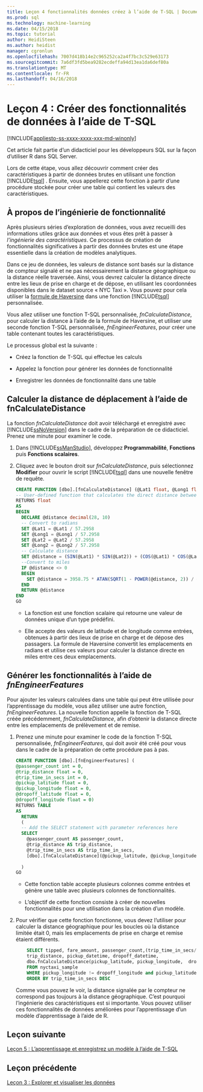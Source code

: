 ```yaml
---
title: Leçon 4 fonctionnalités données créez à l’aide de T-SQL | Documents Microsoft
ms.prod: sql
ms.technology: machine-learning
ms.date: 04/15/2018
ms.topic: tutorial
author: HeidiSteen
ms.author: heidist
manager: cgronlun
ms.openlocfilehash: 7007d418b14e2c965252ca2a4f7bc3c529e63173
ms.sourcegitcommit: 7a6df3fd5bea9282ecdeffa94d13ea1da6def80a
ms.translationtype: MT
ms.contentlocale: fr-FR
ms.lasthandoff: 04/16/2018
---
```

# <a name="lesson-4-create-data-features-using-t-sql"></a>Leçon 4 : Créer des fonctionnalités de données à l’aide de T-SQL
[!INCLUDE[appliesto-ss-xxxx-xxxx-xxx-md-winonly](../../includes/appliesto-ss-xxxx-xxxx-xxx-md-winonly.md)]

Cet article fait partie d’un didacticiel pour les développeurs SQL sur la façon d’utiliser R dans SQL Server.

Lors de cette étape, vous allez découvrir comment créer des caractéristiques à partir de données brutes en utilisant une fonction [!INCLUDE[tsql](../../includes/tsql-md.md)] . Ensuite, vous appellerez cette fonction à partir d’une procédure stockée pour créer une table qui contient les valeurs des caractéristiques.

## <a name="about-feature-engineering"></a>À propos de l’ingénierie de fonctionnalité

Après plusieurs séries d’exploration de données, vous avez recueilli des informations utiles grâce aux données et vous êtes prêt à passer à *l’ingénierie des caractéristiques*. Ce processus de création de fonctionnalités significatives à partir des données brutes est une étape essentielle dans la création de modèles analytiques.

Dans ce jeu de données, les valeurs de distance sont basés sur la distance de compteur signalé et ne pas nécessairement la distance géographique ou la distance réelle traversée. Ainsi, vous devrez calculer la distance directe entre les lieux de prise en charge et de dépose, en utilisant les coordonnées disponibles dans le dataset source « NYC Taxi ». Vous pouvez pour cela utiliser la [formule de Haversine](https://en.wikipedia.org/wiki/Haversine_formula) dans une fonction [!INCLUDE[tsql](../../includes/tsql-md.md)] personnalisée.

Vous allez utiliser une fonction T-SQL personnalisée, _fnCalculateDistance_, pour calculer la distance à l’aide de la formule de Haversine, et utiliser une seconde fonction T-SQL personnalisée, _fnEngineerFeatures_, pour créer une table contenant toutes les caractéristiques.

Le processus global est la suivante :

- Créez la fonction de T-SQL qui effectue les calculs

- Appelez la fonction pour générer les données de fonctionnalité

- Enregistrer les données de fonctionnalité dans une table

## <a name="calculate-trip-distance-using-fncalculatedistance"></a>Calculer la distance de déplacement à l’aide de fnCalculateDistance

La fonction _fnCalculateDistance_ doit avoir téléchargé et enregistré avec [!INCLUDE[ssNoVersion](../../includes/ssnoversion-md.md)] dans le cadre de la préparation de ce didacticiel. Prenez une minute pour examiner le code.
  
1. Dans [!INCLUDE[ssManStudio](../../includes/ssmanstudio-md.md)], développez **Programmabilité**, **Fonctions** puis **Fonctions scalaires**.   

2. Cliquez avec le bouton droit sur _fnCalculateDistance_, puis sélectionnez **Modifier** pour ouvrir le script [!INCLUDE[tsql](../../includes/tsql-md.md)] dans une nouvelle fenêtre de requête.
  
    ```SQL
    CREATE FUNCTION [dbo].[fnCalculateDistance] (@Lat1 float, @Long1 float, @Lat2 float, @Long2 float)  
    -- User-defined function that calculates the direct distance between two geographical coordinates.  
    RETURNS float  
    AS  
    BEGIN  
      DECLARE @distance decimal(28, 10)  
      -- Convert to radians  
      SET @Lat1 = @Lat1 / 57.2958  
      SET @Long1 = @Long1 / 57.2958  
      SET @Lat2 = @Lat2 / 57.2958  
      SET @Long2 = @Long2 / 57.2958  
      -- Calculate distance  
      SET @distance = (SIN(@Lat1) * SIN(@Lat2)) + (COS(@Lat1) * COS(@Lat2) * COS(@Long2 - @Long1))  
      --Convert to miles  
      IF @distance <> 0  
      BEGIN  
        SET @distance = 3958.75 * ATAN(SQRT(1 - POWER(@distance, 2)) / @distance);  
      END  
      RETURN @distance  
    END
    GO
    ```
  
    - La fonction est une fonction scalaire qui retourne une valeur de données unique d’un type prédéfini.
  
    - Elle accepte des valeurs de latitude et de longitude comme entrées, obtenues à partir des lieux de prise en charge et de dépose des passagers. La formule de Haversine convertit les emplacements en radians et utilise ces valeurs pour calculer la distance directe en miles entre ces deux emplacements.

## <a name="generate-the-features-using-fnengineerfeatures"></a>Générer les fonctionnalités à l’aide de _fnEngineerFeatures_

Pour ajouter les valeurs calculées dans une table qui peut être utilisée pour l’apprentissage du modèle, vous allez utiliser une autre fonction, _fnEngineerFeatures_. La nouvelle fonction appelle la fonction de T-SQL créée précédemment, _fnCalculateDistance_, afin d’obtenir la distance directe entre les emplacements de prélèvement et de remise. 

1. Prenez une minute pour examiner le code de la fonction T-SQL personnalisée, _fnEngineerFeatures_, qui doit avoir été créé pour vous dans le cadre de la préparation de cette procédure pas à pas.
  
    ```SQL
    CREATE FUNCTION [dbo].[fnEngineerFeatures] (  
    @passenger_count int = 0,  
    @trip_distance float = 0,  
    @trip_time_in_secs int = 0,  
    @pickup_latitude float = 0,  
    @pickup_longitude float = 0,  
    @dropoff_latitude float = 0,  
    @dropoff_longitude float = 0)  
    RETURNS TABLE  
    AS
      RETURN
      (
      -- Add the SELECT statement with parameter references here
      SELECT
        @passenger_count AS passenger_count,
        @trip_distance AS trip_distance,
        @trip_time_in_secs AS trip_time_in_secs,
        [dbo].[fnCalculateDistance](@pickup_latitude, @pickup_longitude, @dropoff_latitude, @dropoff_longitude) AS direct_distance
  
      )
    GO
    ```

    + Cette fonction table accepte plusieurs colonnes comme entrées et génère une table avec plusieurs colonnes de fonctionnalités.

    + L’objectif de cette fonction consiste à créer de nouvelles fonctionnalités pour une utilisation dans la création d’un modèle.

2.  Pour vérifier que cette fonction fonctionne, vous devez l’utiliser pour calculer la distance géographique pour les boucles où la distance limitée était 0, mais les emplacements de prise en charge et remise étaient différents.
  
    ```SQL
        SELECT tipped, fare_amount, passenger_count,(trip_time_in_secs/60) as TripMinutes,
        trip_distance, pickup_datetime, dropoff_datetime,
        dbo.fnCalculateDistance(pickup_latitude, pickup_longitude,  dropoff_latitude, dropoff_longitude) AS direct_distance
        FROM nyctaxi_sample
        WHERE pickup_longitude != dropoff_longitude and pickup_latitude != dropoff_latitude and trip_distance = 0
        ORDER BY trip_time_in_secs DESC
    ```
  
    Comme vous pouvez le voir, la distance signalée par le compteur ne correspond pas toujours à la distance géographique. C’est pourquoi l’ingénierie des caractéristiques est si importante. Vous pouvez utiliser ces fonctionnalités de données améliorées pour l’apprentissage d’un modèle d’apprentissage à l’aide de R.

## <a name="next-lesson"></a>Leçon suivante

[Leçon 5 : L’apprentissage et enregistrez un modèle à l’aide de T-SQL](../r/sqldev-train-and-save-a-model-using-t-sql.md)

## <a name="previous-lesson"></a>Leçon précédente

[Leçon 3 : Explorer et visualiser les données](../tutorials/sqldev-explore-and-visualize-the-data.md)
